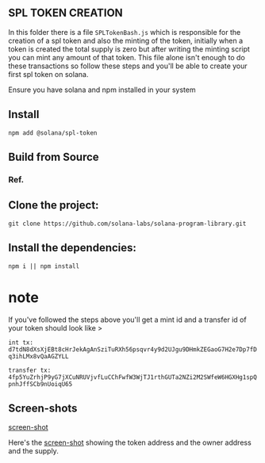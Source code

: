 ## SPL TOKEN CREATION
In this folder there is a file `SPLTokenBash.js` which is responsible for the creation of a spl token and also the minting of the token, initially when a token is created the total supply is zero but after writing the minting script you can mint any amount of that token.
This file alone isn't enough to do these transactions so follow these steps and you'll be able to create your first spl token on solana.

Ensure you have solana and npm installed in your system

## Install

```shell
npm add @solana/spl-token
```

## Build from Source

### Ref.
## Clone the project: 
```shell
git clone https://github.com/solana-labs/solana-program-library.git
```

## Install the dependencies:
```shell
npm i || npm install
```
# note
If you've followed the steps above you'll get a mint id and a transfer id of your token should look like >

`int tx: d7tdN8dXsXjEBt8cHrJekAgAnSziTuRXh56psqvr4y9d2UJgu9DHmkZEGaoG7H2e7Dp7fDq3ihLMx8vQaAGZYLL`

`transfer tx: 4fp5YuZrhjP9yG7jXCuNRUVjvfLuCChFwfW3WjTJ1rthGUTa2NZi2M2SWfeW6HGXHg1spQpnhJffSCb9nUoiqU65`

## Screen-shots
[screen-shot](img/spl-ss.png)

Here's the [screen-shot](img/spl.png) showing the token address and the owner address and the supply.